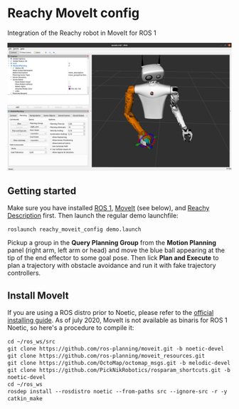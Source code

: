 # Reachy MoveIt config
Integration of the Reachy robot in MoveIt for ROS 1

![Reachy in RViz ROS Noetic](https://raw.githubusercontent.com/aubrune/reachy_moveit_config/master/doc/img/moveit.png)

## Getting started
Make sure you have installed [ROS 1](http://wiki.ros.org/noetic/Installation), [MoveIt](https://moveit.ros.org/) (see below), and [Reachy Description](https://github.com/aubrune/reachy_description) first. Then launch the regular demo launchfile:
```
roslaunch reachy_moveit_config demo.launch
```

Pickup a group in the **Query Planning Group** from the **Motion Planning** panel (right arm, left arm or head) and move the blue ball appearing at the tip of the end effector to some goal pose. Then lick **Plan and Execute** to plan a trajectory with obstacle avoidance and run it with fake trajectory controllers.

## Install MoveIt

If you are using a ROS distro prior to Noetic, please refer to the [official installing guide](https://moveit.ros.org/install/).
As of july 2020, MoveIt is not available as binaris for ROS 1 Noetic, so here's a procedure to compile it:
```
cd ~/ros_ws/src
git clone https://github.com/ros-planning/moveit.git -b noetic-devel
git clone https://github.com/ros-planning/moveit_resources.git
git clone https://github.com/OctoMap/octomap_msgs.git -b melodic-devel
git clone https://github.com/PickNikRobotics/rosparam_shortcuts.git -b noetic-devel
cd ~/ros_ws
rosdep install --rosdistro noetic --from-paths src --ignore-src -r -y
catkin_make
```

